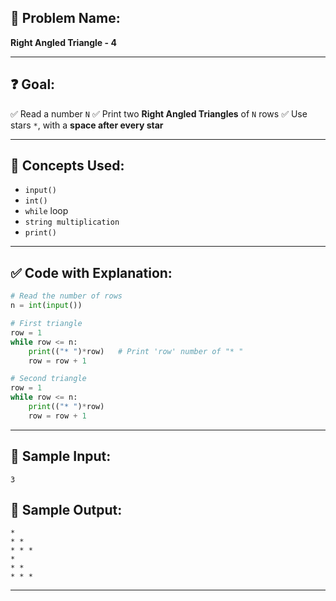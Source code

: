 ## 🧩 **Problem Name:**

**Right Angled Triangle - 4**

---

## ❓ **Goal:**

✅ Read a number `N`
✅ Print two **Right Angled Triangles** of `N` rows
✅ Use stars `*`, with a **space after every star**

---

## 🧠 **Concepts Used:**

- `input()`
- `int()`
- `while` loop
- `string multiplication`
- `print()`

---

## ✅ **Code with Explanation:**

```python
# Read the number of rows
n = int(input())

# First triangle
row = 1
while row <= n:
    print(("* ")*row)   # Print 'row' number of "* "
    row = row + 1

# Second triangle
row = 1
while row <= n:
    print(("* ")*row)
    row = row + 1
```

---

## 🧪 **Sample Input:**

```
3
```

## 🧾 **Sample Output:**

```
*
* *
* * *
*
* *
* * *
```

---
